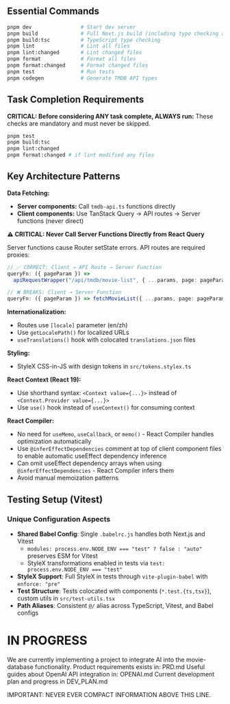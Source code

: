 ## Essential Commands

```bash
pnpm dev                # Start dev server
pnpm build              # Full Next.js build (including type checking and linting)
pnpm build:tsc          # TypeScript type checking
pnpm lint               # Lint all files
pnpm lint:changed       # Lint changed files
pnpm format             # Format all files
pnpm format:changed     # Format changed files
pnpm test               # Run tests
pnpm codegen            # Generate TMDB API types
```

## Task Completion Requirements

**CRITICAL: Before considering ANY task complete, ALWAYS run:**
These checks are mandatory and must never be skipped.

```bash
pnpm test
pnpm build:tsc
pnpm lint:changed
pnpm format:changed # if lint modified any files
```

## Key Architecture Patterns

**Data Fetching:**

- **Server components:** Call `tmdb-api.ts` functions directly
- **Client components:** Use TanStack Query → API routes → Server functions (never direct)

**⚠️ CRITICAL: Never Call Server Functions Directly from React Query**

Server functions cause Router setState errors. API routes are required proxies:

```typescript
// ✅ CORRECT: Client → API Route → Server Function
queryFn: ({ pageParam }) =>
  apiRequestWrapper("/api/tmdb/movie-list", { ...params, page: pageParam });

// ❌ BREAKS: Client → Server Function
queryFn: ({ pageParam }) => fetchMovieList({ ...params, page: pageParam });
```

**Internationalization:**

- Routes use `[locale]` parameter (en/zh)
- Use `getLocalePath()` for localized URLs
- `useTranslations()` hook with colocated `translations.json` files

**Styling:**

- StyleX CSS-in-JS with design tokens in `src/tokens.stylex.ts`

**React Context (React 19):**

- Use shorthand syntax: `<Context value={...}>` instead of `<Context.Provider value={...}>`
- Use `use()` hook instead of `useContext()` for consuming context

**React Compiler:**

- No need for `useMemo`, `useCallback`, or `memo()` - React Compiler handles optimization automatically
- Use `@inferEffectDependencies` comment at top of client component files to enable automatic useEffect dependency inference
- Can omit useEffect dependency arrays when using `@inferEffectDependencies` - React Compiler infers them
- Avoid manual memoization patterns

## Testing Setup (Vitest)

### Unique Configuration Aspects

- **Shared Babel Config**: Single `.babelrc.js` handles both Next.js and Vitest
  - `modules: process.env.NODE_ENV === "test" ? false : "auto"` preserves ESM for Vitest
  - StyleX transformations enabled in tests via `test: process.env.NODE_ENV === "test"`
- **StyleX Support**: Full StyleX in tests through `vite-plugin-babel` with `enforce: "pre"`
- **Test Structure**: Tests colocated with components (`*.test.{ts,tsx}`), custom utils in `src/test-utils.tsx`
- **Path Aliases**: Consistent `@/` alias across TypeScript, Vitest, and Babel configs

# IN PROGRESS

We are currently implementing a project to integrate AI into the movie-database functionality.
Product requirements exists in: PRD.md
Useful guides about OpenAI API integration in: OPENAI.md
Current development plan and progress in DEV_PLAN.md

IMPORTANT: NEVER EVER COMPACT INFORMATION ABOVE THIS LINE.
